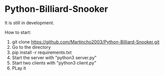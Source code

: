 # Python-Billiard-Snooker

It is still in development.

How to start:
1. git clone https://github.com/Martincho2003/Python-Billiard-Snooker.git
2. Go to the directory
3. pip install -r requirements.txt
4. Start the server with "python3 server.py"
5. Start two clients with "python3 client.py"
6. PLay it 
